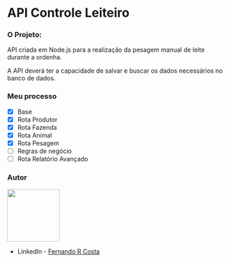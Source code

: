 # API Controle Leiteiro

### O Projeto:

API criada em Node.js para a realização da pesagem manual de leite durante a ordenha.

A API deverá ter a capacidade de salvar e buscar os dados necessários no banco de dados.


### Meu processo

- [x] Base
- [x] Rota Produtor
- [x] Rota Fazenda
- [x] Rota Animal
- [x] Rota Pesagem
- [ ] Regras de negócio
- [ ] Rota Relatório Avançado

### Autor

<img src="https://drive.google.com/file/d/1qeUJXooKjjlWgfu6c4-RcEMDTwJFad-N/view?usp=sharing" width=120px>

- LinkedIn - [Fernando R Costa](https://www.linkedin.com/in/fernando-r-costa/)
